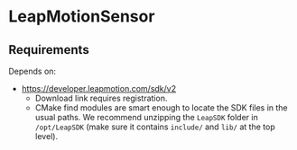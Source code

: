 # LeapMotionSensor


## Requirements
Depends on:
- https://developer.leapmotion.com/sdk/v2 
    - Download link requires registration.
    - CMake find modules are smart enough to locate the SDK files in the usual paths. We recommend unzipping the `LeapSDK` folder in `/opt/LeapSDK` (make sure it contains `include/` and `lib/` at the top level).

